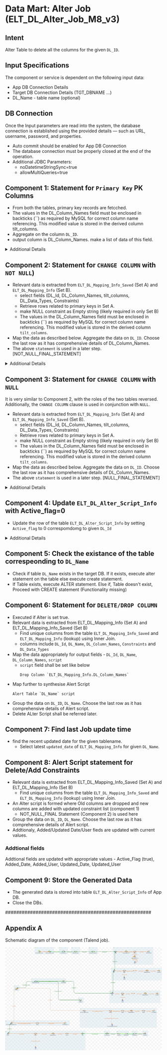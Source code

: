 # Data Mart: Alter Job (ELT_DL_Alter_Job_M8_v3)

## Intent

Alter Table  to delete all the columns for the given `DL_ID`.

## Input Specifications
The component or service is dependent on the following input data:

- App DB Connection Details
- Target DB Connection Details (TGT_DBNAME ...)
- DL_Name - table name (optional)

## DB Connection 

Once the Input parameters are read into the system, the database connection is established using the provided details — such as URL, username, password, and properties. 

 - Auto commit should be enabled for App DB Connection
 - The database connection must be properly closed at the end of the operation.
 - Additional JDBC Parameters:
    * noDatetimeStringSync=true
    * allowMultiQueries=true


## Component 1: Statement for `Primary Key` PK Columns

- From both the tables, primary key records are fetcched.
- The values in the DL_Column_Names field must be enclosed in backticks (``) as required by MySQL for correct column name referencing. This modified value is stored in the derived column tilt_columns.
- Aggregate on the column `DL_ID`. 
- output column is DL_Column_Names. make a list of data of this field.

 <details>
<summary>Additional Details</summary>

```sql
SELECT 
  `ELT_DL_Mapping_Info`.`DL_Id`, 
  `ELT_DL_Mapping_Info`.`DL_Column_Names`
FROM `ELT_DL_Mapping_Info` where DL_Id='"+ DL_Id+"' and Constraints='PK' order by DL_Column_Names
```

- Aggregate on the column `DL_ID`. 
- output columns are DL_Column_Names, tilt_columns. Make a list of data in thse fields. 

```sql
SELECT 
  `ELT_DL_Mapping_Info_Saved`.`DL_Id`, 
  `ELT_DL_Mapping_Info_Saved`.`DL_Column_Names`,
  concat('`',`ELT_DL_Mapping_Info_Saved`.`DL_Column_Names`,'`') as tilt_columns
FROM `ELT_DL_Mapping_Info_Saved` where DL_Id='"+context.DL_Id+"' and Constraints='PK' order by DL_Column_Names
```

### Map data 1

- The output fields are "Change_Flag" and "PKColumns". These fields are used later.

| Name         | Type   | Expression                                   | isNullable |
|--------------|--------|----------------------------------------------|------------|
| PKColumns    | String | ELT_DL_Mapping_Info_Saved.tilt_column_names                       | false      |
| Change_Flag  | String | ELT_DL_Mapping_Info.DL_Column_Names == null ? "Y" : "N"     | false      |

 </details>


## Component 2: Statement for `CHANGE COLUMN` with `NOT NULL`)

- Relevant data is extracted from `ELT_DL_Mapping_Info_Saved` (Set A) and `ELT_DL_Mapping_Info` (Set B).
    - select fields (DL_Id, DL_Column_Names, tilt_columns, DL_Data_Types, Constraints)
    - Retrieve rows related to primary keys in Set A.
    - make NULL constraint as Empty string (likely required in only Set B)
    - The values in the DL_Column_Names field must be enclosed in backticks (``) as required by MySQL for correct column name referencing. This modified value is stored in the derived column `tilt_columns`.
- Map the data as described below. Aggregate the data on `DL_ID`. Choose the last row as it has comprehensive details of DL_Column_Names.
- The above `statement` is used in a later step. [NOT_NULL_FINAL_STATEMENT]
 <details>
<summary>Additional Details</summary>

### Data extracted from `ELT_DL_Mapping_Info_Saved`. 
```sql
SELECT 
  `ELT_DL_Mapping_Info_Saved`.`DL_Id`, 
  `ELT_DL_Mapping_Info_Saved`.`DL_Column_Names`,
  concat('`',`ELT_DL_Mapping_Info_Saved`.`DL_Column_Names`,'`') as tilt_columns,
  DL_Data_Types,
  case when Constraints is null then '' else Constraints end as Constraints
  FROM `ELT_DL_Mapping_Info_Saved` where DL_Id='"+DL_Id+"' and DL_Name='"+DL_Name+"' and Constraints='PK' order by DL_Column_Names
```
### Data extracted from `ELT_DL_Mapping_Info`
```sql
SELECT 
  `ELT_DL_Mapping_Info`.`DL_Id`, 
  `ELT_DL_Mapping_Info`.`DL_Column_Names`,
  concat('`',`ELT_DL_Mapping_Info`.`DL_Column_Names`,'`') as tilt_columns,
  DL_Data_Types,
  case when Constraints is null then '' else Constraints end as Constraints
  FROM `ELT_DL_Mapping_Info` where DL_Id='"+DL_Id+"' and DL_Name='"+DL_Name+"' order by DL_Column_Names
```
 ### Map 1

 - from the above two data sets A & B, `Change Column` Sql statement is formed.  Value is saved in `final_statement`.
    - Append `NOT NULL` to the DL_Column_Names values from set A if the corresponding constraint in set B is an empty string ("").
 - Values in Subsequent rows contains values of all the previous rows. 



Reference expressions. The SetA refers to first set of data. The SetB refers to second set of data.
```sql
  SetB.DL_Data_Types ==null ?null:
  (((StringHandling.DOWNCASE(SetA.Constraints ).contains("pk"))&&SetB.Constraints.equals("")) ? 

  "Change column "+SetA.tilt_columns+ " "+SetA.tilt_columns+" "+SetA.DL_Data_Types+" not NULL ":null ) 


  Var.final_statement==null? Var.condition :
  (Var.condition==null? Var.final_statement : Var.final_statement+","+Var.condition ) 
```
</details>


## Component 3: Statement for `CHANGE COLUMN` with `NULL`

It is very similar to Component 2, with the roles of the two tables reversed. Additionally, the `CHANGE COLUMN` clause is used in conjunction with `NULL`.

- Relevant data is extracted from `ELT_DL_Mapping_Info` (Set A) and `ELT_DL_Mapping_Info_Saved` (Set B).
    - select fields (DL_Id, DL_Column_Names, tilt_columns, DL_Data_Types, Constraints)
    - Retrieve rows related to primary keys in Set A.
    - make NULL constraint as Empty string (likely required in only Set B)
    - The values in the DL_Column_Names field must be enclosed in backticks (``) as required by MySQL for correct column name referencing. This modified value is stored in the derived column `tilt_columns`.
-  Map the data as described below. Aggregate the data on `DL_ID`. Choose the last row as it has comprehensive details of DL_Column_Names.
- The above `statement` is used in a later step. [NULL_FINAL_STATEMENT]

<details>
<summary>Additional Details</summary>

  ### Data extracted from `ELT_DL_Mapping_Info` (Set A)
  ```sql
  SELECT 
    `ELT_DL_Mapping_Info`.`DL_Id`, 
    `ELT_DL_Mapping_Info`.`DL_Column_Names`,
    concat('`',`ELT_DL_Mapping_Info`.`DL_Column_Names`,'`') as tilt_columns,
    DL_Data_Types,
    case when Constraints is null then '' else Constraints end as Constraints
    FROM `ELT_DL_Mapping_Info` where DL_Id='"+context.DL_Id+"' and DL_Name='"+context.DL_Name+"' and Constraints='PK' order by DL_Column_Names
  ```

  ### Data extracted from `ELT_DL_Mapping_Info_Saved` (Set B)
  ```sql
  SELECT 
    `ELT_DL_Mapping_Info_Saved`.`DL_Id`, 
    `ELT_DL_Mapping_Info_Saved`.`DL_Column_Names`,
    concat('`',`ELT_DL_Mapping_Info_Saved`.`DL_Column_Names`,'`') as tilt_columns,
    DL_Data_Types,
    case when Constraints is null then '' else Constraints end as Constraints
    FROM `ELT_DL_Mapping_Info_Saved` where DL_Id='"+context.DL_Id+"' and DL_Name='"+context.DL_Name+"' order by DL_Column_Names
  ```

  ### Map 1

  - from the above two data sets A & B, `Change Column` Sql statement is formed. Value is saved in `final_statement`.
      - Append ` NULL` to the DL_Column_Names values from set A if the corresponding constraint in set B is an empty string ("").
  - Values in Subsequent rows contains values of all the previous rows. 



  Reference expressions. The SetA refers to first set of data. The SetB refers to second set of data.
  ```sql
    SetB.DL_Data_Types ==null ?null:
    (((StringHandling.DOWNCASE(SetA.Constraints ).contains("pk"))&&SetB.Constraints.equals("")) ? 

    "Change column "+SetA.tilt_columns+ " "+SetA.tilt_columns+" "+SetA.DL_Data_Types+" NULL ":null ) 
  ```
</details>

## Component 4: Update `ELT_DL_Alter_Script_Info` with Active_flag=0

  - Update the row of the table `ELT_DL_Alter_Script_Info` by setting  `Active_flag` to 0 correspomdomg to given `DL_Id`

 <details>
    <summary>Additional Details</summary>

    ```sql
    "Update  ELT_DL_Alter_Script_Info set Active_flag=0  where DL_Id='"+context.DL_Id+"'"
    ```
 </details>

## Component 5: Check the existance of the table correspeonding to `DL_Name`

- Check if table `DL_Name` exists in the target DB. If it exists, execute alter statement on the table else execute create statement.
- If Table exists, execute ALTER statement. Else if, Table doesn't exist, Proceed with CREATE statement (Functionality missing)


## Component 6: Statement for `DELETE/DROP COLUMN`

- Executed if Alter is set true.
- Relevant data is extracted from ELT_DL_Mapping_Info (Set A) and ELT_DL_Mapping_Info_Saved (Set B)
    - Find unique columns from the table `ELT_DL_Mapping_Info_Saved` and `ELT_DL_Mapping_Info` (lookup) using Inner Join.
    - columns include `DL_Id`, `DL_Name`, `DL_Column_Names`, `Constraints` and `DL_Data_Types`
- Map the data appropriately for output fields - `DL_Id`, `DL_Name`, `DL_Column_Names`, `script`
    - `script` field shall be set like below
      ```code
      Drop Column `ELT_DL_Mapping_Info.DL_Column_Names`
      ```
- Map further to synthesise Alert Script
    ```code
    Alert Table `DL_Name` script
    ```
- Group the data on `DL_ID`, `DL_Name`. Choose the last row as it has comprehensive details of Alert script.
- Delete ALter Script shall be referred later.


## Component 7: Find last Job update time
  - find the recent updated date for the given tablename. 
    - Select latest `updated_date` of `ELT_DL_Mapping_Info` for given `DL_Name`.
  
## Component 8: Alert Script statement for Delete/Add Constraints
  - Relevant data is extracted from ELT_DL_Mapping_Info_Saved (Set A) and ELT_DL_Mapping_Info (Set B)
    - Find unique columns from the table `ELT_DL_Mapping_Info_Saved` and `ELT_DL_Mapping_Info` (lookup) using Inner Join.
  - An Alter script is formed where Old columns are dropped and new columns are added with updated constraint list (component 1)
    - NOT_NULL_FINAL Statement (Component 2) is used here
  -  Group the data on `DL_ID`, `DL_Name`. Choose the last row as it has comprehensive details of Alert script.
  - Addtionaly, Added/Updated Date/User fieds are updated with current values.


### Addtional fields
Addtional fields are updated with appropriate values - Active_Flag (true),  Added_Date, Added_User, Updated_Date, Updated_User

## Component 9: Store the Generated Data

- The generated data is stored into table `ELT_DL_Alter_Script_Info` of App DB.
- Close the DBs.

#####################################################

## Appendix A

Schematic diagram of the component (Talend job).

![schematic diagram](./ELT_DL_Alter_Job_M8_v3_0.1.png "ELT_DL_Alter_Job_M8_v3")
